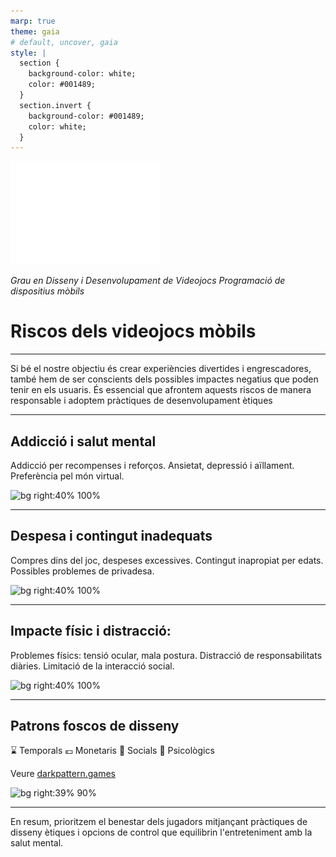```yaml
---
marp: true
theme: gaia
# default, uncover, gaia
style: |
  section {
    background-color: white;
    color: #001489;
  }
  section.invert {
    background-color: #001489;
    color: white;
  }
---
```


<!-- _class: invert -->

![](./logo_udg.png)

*Grau en Disseny i Desenvolupament de Videojocs*
*Programació de dispositius mòbils*

# Riscos dels videojocs mòbils

---

Si bé el nostre objectiu és crear experiències divertides i engrescadores, també hem de ser conscients dels possibles impactes negatius que poden tenir en els usuaris. És essencial que afrontem aquests riscos de manera responsable i adoptem pràctiques de desenvolupament ètiques

---

## Addicció i salut mental

Addicció per recompenses i reforços.
Ansietat, depressió i aïllament.
Preferència pel món virtual.

![bg right:40% 100%](https://faros.hsjdbcn.org/sites/default/files/styles/shareimg/public/nino-pequeno-jugando-a-videojuegos.jpg?itok=BUEJepEs)

---

## Despesa i contingut inadequats

Compres dins del joc, despeses excessives.
Contingut inapropiat per edats.
Possibles problemes de privadesa.

![bg right:40% 100%](https://starloopstudios.com/wp-content/uploads/2021/05/01_microtransactions_in_video_games.jpg)

---

## Impacte físic i distracció:

Problemes físics: tensió ocular, mala postura.
Distracció de responsabilitats diàries.
Limitació de la interacció social.

![bg right:40% 100%](https://static.abc.es/media/familia/2018/07/18/problemas-adolescentes-kEbG--540x285@abc.jpg)

---

## Patrons foscos de disseny

⌛ Temporals
💶 Monetaris
👥 Socials
🧠 Psicològics

Veure [darkpattern.games](https://www.darkpattern.games/)

![bg right:39% 90%](https://www.thegoan.net/uploads/news/big_100951_LEAD-DARK-PATTERNS-3-7-23-B.jpg)

---

En resum, prioritzem el benestar dels jugadors mitjançant pràctiques de disseny ètiques i opcions de control que equilibrin l'entreteniment amb la salut mental.